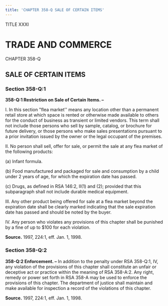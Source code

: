 ```yaml
---
title: 'CHAPTER 358-Q SALE OF CERTAIN ITEMS'
---
```


TITLE XXXI
                                             
TRADE AND COMMERCE
==================

CHAPTER 358-Q
                                             
SALE OF CERTAIN ITEMS
---------------------

### Section 358-Q:1

 **358-Q:1 Restriction on Sale of Certain Items. –**
                                             
 I. In this section "flea market'' means any location other than a
permanent retail store at which space is rented or otherwise made
available to others for the conduct of business as transient or limited
vendors. This term shall not include those persons who sell by sample,
catalog, or brochure for future delivery, or those persons who make
sales presentations pursuant to a prior invitation issued by the owner
or the legal occupant of the premises.
                                             
 II. No person shall sell, offer for sale, or permit the sale at any
flea market of the following products:
                                             
 (a) Infant formula.
                                             
 (b) Food manufactured and packaged for sale and consumption by a
child under 2 years of age, for which the expiration date has passed.
                                             
 (c) Drugs, as defined in RSA 146:2, II(1) and (2); provided that
this subparagraph shall not include durable medical equipment.
                                             
 III. Any other product being offered for sale at a flea market
beyond the expiration date shall be clearly marked indicating that the
sale expiration date has passed and should be noted by the buyer.
                                             
 IV. Any person who violates any provisions of this chapter shall be
punished by a fine of up to 
                                             $100 for each violation.

**Source.** 1997, 224:1, eff. Jan. 1, 1998.

### Section 358-Q:2

 **358-Q:2 Enforcement. –** In addition to the penalty under RSA
358-Q:1, IV, any violation of the provisions of this chapter shall
constitute an unfair or deceptive act or practice within the meaning of
RSA 358-A:2. Any right, remedy or power set forth in RSA 358-A may be
used to enforce the provisions of this chapter. The department of
justice shall maintain and make available for inspection a record of the
violations of this chapter.

**Source.** 1997, 224:1, eff. Jan. 1, 1998.
